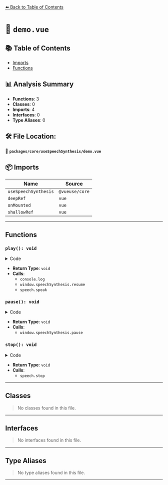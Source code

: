 [⬅️ Back to Table of Contents](../../../index.md)

# 📄 `demo.vue`

## 📚 Table of Contents

- [Imports](#imports)
- [Functions](#functions)

## 📊 Analysis Summary

- **Functions**: 3
- **Classes**: 0
- **Imports**: 4
- **Interfaces**: 0
- **Type Aliases**: 0

## 🛠️ File Location:
📂 **`packages/core/useSpeechSynthesis/demo.vue`**

## 📦 Imports

| Name | Source |
|------|--------|
| `useSpeechSynthesis` | `@vueuse/core` |
| `deepRef` | `vue` |
| `onMounted` | `vue` |
| `shallowRef` | `vue` |


---

## Functions

### `play(): void`

<details><summary>Code</summary>

```ts
function play() {
  if (speech.status.value === 'pause') {
    console.log('resume')
    window.speechSynthesis.resume()
  }
  else {
    speech.speak()
  }
}
```
</details>

- **Return Type**: `void`
- **Calls**:
  - `console.log`
  - `window.speechSynthesis.resume`
  - `speech.speak`
### `pause(): void`

<details><summary>Code</summary>

```ts
function pause() {
  window.speechSynthesis.pause()
}
```
</details>

- **Return Type**: `void`
- **Calls**:
  - `window.speechSynthesis.pause`
### `stop(): void`

<details><summary>Code</summary>

```ts
function stop() {
  speech.stop()
}
```
</details>

- **Return Type**: `void`
- **Calls**:
  - `speech.stop`

---

## Classes

> No classes found in this file.


---

## Interfaces

> No interfaces found in this file.


---

## Type Aliases

> No type aliases found in this file.


---